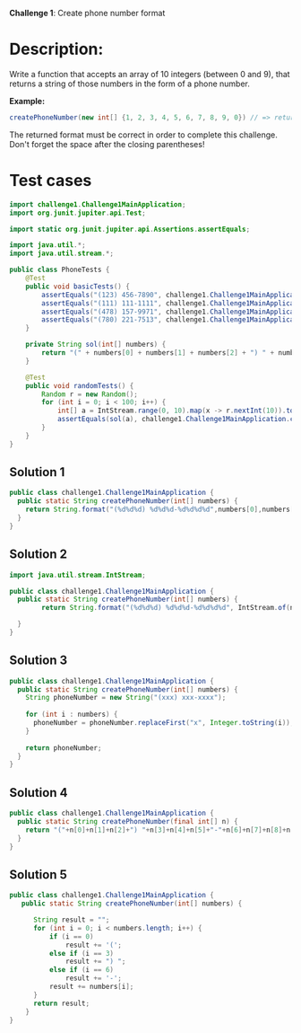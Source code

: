**Challenge 1**: Create phone number format

# Description:

Write a function that accepts an array of 10 integers (between 0 and 9), that returns a string of those numbers in the form of a phone number.

**Example:**
```java
createPhoneNumber(new int[] {1, 2, 3, 4, 5, 6, 7, 8, 9, 0}) // => returns "(123) 456-7890"
```

The returned format must be correct in order to complete this challenge.
Don't forget the space after the closing parentheses!


# Test cases

```java
import challenge1.Challenge1MainApplication;
import org.junit.jupiter.api.Test;

import static org.junit.jupiter.api.Assertions.assertEquals;

import java.util.*;
import java.util.stream.*;

public class PhoneTests {
    @Test
    public void basicTests() {
        assertEquals("(123) 456-7890", challenge1.Challenge1MainApplication.createPhoneNumber(new int[]{1, 2, 3, 4, 5, 6, 7, 8, 9, 0}));
        assertEquals("(111) 111-1111", challenge1.Challenge1MainApplication.createPhoneNumber(new int[]{1, 1, 1, 1, 1, 1, 1, 1, 1, 1}));
        assertEquals("(478) 157-9971", challenge1.Challenge1MainApplication.createPhoneNumber(new int[]{4, 7, 8, 1, 5, 7, 9, 9, 7, 1}));
        assertEquals("(780) 221-7513", challenge1.Challenge1MainApplication.createPhoneNumber(new int[]{7, 8, 0, 2, 2, 1, 7, 5, 1, 3}));
    }

    private String sol(int[] numbers) {
        return "(" + numbers[0] + numbers[1] + numbers[2] + ") " + numbers[3] + numbers[4] + numbers[5] + "-" + numbers[6] + numbers[7] + numbers[8] + numbers[9];
    }

    @Test
    public void randomTests() {
        Random r = new Random();
        for (int i = 0; i < 100; i++) {
            int[] a = IntStream.range(0, 10).map(x -> r.nextInt(10)).toArray();
            assertEquals(sol(a), challenge1.Challenge1MainApplication.createPhoneNumber(a));
        }
    }
}
```
## Solution 1

```java
public class challenge1.Challenge1MainApplication {
  public static String createPhoneNumber(int[] numbers) {
    return String.format("(%d%d%d) %d%d%d-%d%d%d%d",numbers[0],numbers[1],numbers[2],numbers[3],numbers[4],numbers[5],numbers[6],numbers[7],numbers[8],numbers[9]);
  }
}
```

## Solution 2

```java
import java.util.stream.IntStream;

public class challenge1.Challenge1MainApplication {
  public static String createPhoneNumber(int[] numbers) {
        return String.format("(%d%d%d) %d%d%d-%d%d%d%d", IntStream.of(numbers).boxed().toArray());

  }
}
```

## Solution 3

```java
public class challenge1.Challenge1MainApplication {
  public static String createPhoneNumber(int[] numbers) {
    String phoneNumber = new String("(xxx) xxx-xxxx");
    
    for (int i : numbers) {
      phoneNumber = phoneNumber.replaceFirst("x", Integer.toString(i));
    }
    
    return phoneNumber;
  }
}
```


## Solution 4

```java
public class challenge1.Challenge1MainApplication {
  public static String createPhoneNumber(final int[] n) {
    return "("+n[0]+n[1]+n[2]+") "+n[3]+n[4]+n[5]+"-"+n[6]+n[7]+n[8]+n[9];
  }
}
```

## Solution 5
```java
public class challenge1.Challenge1MainApplication {
   public static String createPhoneNumber(int[] numbers) {

      String result = "";
      for (int i = 0; i < numbers.length; i++) {
          if (i == 0)
              result += '(';
          else if (i == 3)
              result += ") ";
          else if (i == 6)
              result += '-';
          result += numbers[i];
      }
      return result;
    }
}
```
